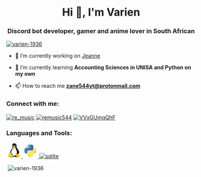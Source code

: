 <h1 align="center">Hi 👋, I'm Varien</h1>
<h3 align="center">Discord bot developer, gamer and anime lover in South African</h3>

<p align="left"> <a href="https://github.com/ryo-ma/github-profile-trophy"><img src="https://github-profile-trophy.vercel.app/?username=varien-1936" alt="varien-1936" /></a> </p>

- 🔭 I’m currently working on [Jeanne](https://github.com/Varien-1936/Jeanne-Bot)

- 🌱 I’m currently learning **Accounting Sciences in UNISA and Python on my own**

- 📫 How to reach me **zane544yt@protonmail.com**

<h3 align="left">Connect with me:</h3>
<p align="left">
<a href="https://twitter.com/re_music" target="blank"><img align="center" src="https://raw.githubusercontent.com/rahuldkjain/github-profile-readme-generator/master/src/images/icons/Social/twitter.svg" alt="re_music" height="30" width="40" /></a>
<a href="https://www.youtube.com/c/remusic544" target="blank"><img align="center" src="https://raw.githubusercontent.com/rahuldkjain/github-profile-readme-generator/master/src/images/icons/Social/youtube.svg" alt="remusic544" height="30" width="40" /></a>
<a href="https://discord.gg/VVxGUmqQhF" target="blank"><img align="center" src="https://raw.githubusercontent.com/rahuldkjain/github-profile-readme-generator/master/src/images/icons/Social/discord.svg" alt="VVxGUmqQhF" height="30" width="40" /></a>
</p>

<h3 align="left">Languages and Tools:</h3>
<p align="left"> <a href="https://www.linux.org/" target="_blank" rel="noreferrer"> <img src="https://raw.githubusercontent.com/devicons/devicon/master/icons/linux/linux-original.svg" alt="linux" width="40" height="40"/> </a> <a href="https://www.python.org" target="_blank" rel="noreferrer"> <img src="https://raw.githubusercontent.com/devicons/devicon/master/icons/python/python-original.svg" alt="python" width="40" height="40"/> </a> <a href="https://www.sqlite.org/" target="_blank" rel="noreferrer"> <img src="https://www.vectorlogo.zone/logos/sqlite/sqlite-icon.svg" alt="sqlite" width="40" height="40"/> </a> </p>

<p>&nbsp;<img align="center" src="https://github-readme-stats.vercel.app/api?username=varien-1936&show_icons=true&theme=onedark&locale=en" alt="varien-1936" /></p>
